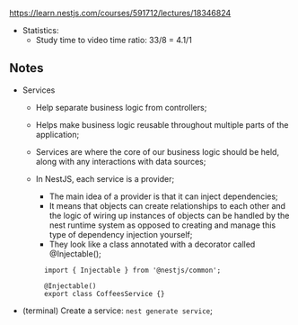 https://learn.nestjs.com/courses/591712/lectures/18346824

- Statistics:
  - Study time to video time ratio: 33/8 = 4.1/1

## Notes

- Services

  - Help separate business logic from controllers;
  - Helps make business logic reusable throughout multiple parts of the application;
  - Services are where the core of our business logic should be held, along with any interactions with data sources;
  - In NestJS, each service is a provider;

    - The main idea of a provider is that it can inject dependencies;
    - It means that objects can create relationships to each other and the logic of wiring up instances of objects can be handled by the nest runtime system as opposed to creating and manage this type of dependency injection yourself;
    - They look like a class annotated with a decorator called @Injectable();

    ```
      import { Injectable } from '@nestjs/common';

      @Injectable()
      export class CoffeesService {}
    ```

- (terminal) Create a service: `nest generate service`;
